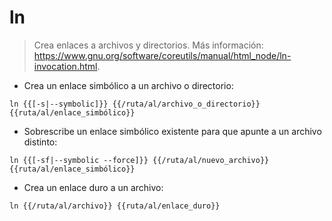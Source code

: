 # ln

> Crea enlaces a archivos y directorios.
> Más información: <https://www.gnu.org/software/coreutils/manual/html_node/ln-invocation.html>.

- Crea un enlace simbólico a un archivo o directorio:

`ln {{[-s|--symbolic]}} {{/ruta/al/archivo_o_directorio}} {{ruta/al/enlace_simbólico}}`

- Sobrescribe un enlace simbólico existente para que apunte a un archivo distinto:

`ln {{[-sf|--symbolic --force]}} {{/ruta/al/nuevo_archivo}} {{ruta/al/enlace_simbólico}}`

- Crea un enlace duro a un archivo:

`ln {{/ruta/al/archivo}} {{ruta/al/enlace_duro}}`
